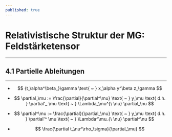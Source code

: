 ```yaml
---
published: true
---
```

# Relativistische Struktur der MG: Feldstärketensor

---

## 4.1 Partielle Ableitungen

---

- $$ {t_\alpha^\beta_}\gamma \text{ ~ } x_\alpha y^\beta z_\gamma $$

- $$ \partial_\mu := \frac{\partial}{\partial^\mu} \text{ ~ } y_\mu \text{ d.h. } \partial'_ \mu \text{ ~ } \Lambda_\mu^{\ \nu} \partial_\nu $$  


- $$ \partial^\mu := \frac{\partial}{\partial_\mu} \text{ ~ } y_\mu \text{ d.h. } \partial'^ \mu \text{ ~ } \Lambda^\mu_{\ \nu} \partial^\nu $$

- $$ \frac{\partial t_\nu^\rho_\sigma}{\partial_\mu} $$
